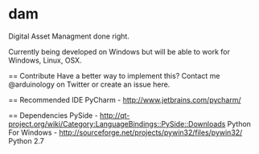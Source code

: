 dam
===

Digital Asset Managment done right.

Currently being developed on Windows but will be able to work for Windows, Linux, OSX.

== Contribute
Have a better way to implement this? Contact me @arduinology on Twitter or create an issue here.


== Recommended IDE
PyCharm - http://www.jetbrains.com/pycharm/

== Dependencies
PySide - http://qt-project.org/wiki/Category:LanguageBindings::PySide::Downloads
Python For Windows - http://sourceforge.net/projects/pywin32/files/pywin32/
Python 2.7
